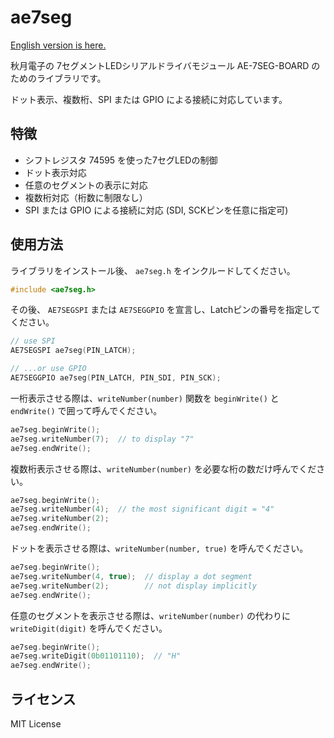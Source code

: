 ae7seg
======

[English version is here.](README_en.md)

秋月電子の 7セグメントLEDシリアルドライバモジュール AE-7SEG-BOARD のためのライブラリです。

ドット表示、複数桁、SPI または GPIO による接続に対応しています。

## 特徴

- シフトレジスタ 74595 を使った7セグLEDの制御
- ドット表示対応
- 任意のセグメントの表示に対応
- 複数桁対応（桁数に制限なし）
- SPI または GPIO による接続に対応 (SDI, SCKピンを任意に指定可)

## 使用方法

ライブラリをインストール後、 `ae7seg.h` をインクルードしてください。

```cpp
#include <ae7seg.h>
```

その後、 `AE7SEGSPI` または `AE7SEGGPIO` を宣言し、Latchピンの番号を指定してください。

```cpp
// use SPI
AE7SEGSPI ae7seg(PIN_LATCH);

// ...or use GPIO
AE7SEGGPIO ae7seg(PIN_LATCH, PIN_SDI, PIN_SCK);
```

一桁表示させる際は、`writeNumber(number)` 関数を `beginWrite()` と `endWrite()` で囲って呼んでください。

```cpp
ae7seg.beginWrite();
ae7seg.writeNumber(7);  // to display "7"
ae7seg.endWrite();
```

複数桁表示させる際は、`writeNumber(number)` を必要な桁の数だけ呼んでください。

```cpp
ae7seg.beginWrite();
ae7seg.writeNumber(4);  // the most significant digit = "4"
ae7seg.writeNumber(2);
ae7seg.endWrite();
```

ドットを表示させる際は、`writeNumber(number, true)` を呼んでください。

```cpp
ae7seg.beginWrite();
ae7seg.writeNumber(4, true);  // display a dot segment
ae7seg.writeNumber(2);        // not display implicitly
ae7seg.endWrite();
```

任意のセグメントを表示させる際は、`writeNumber(number)` の代わりに `writeDigit(digit)` を呼んでください。

```cpp
ae7seg.beginWrite();
ae7seg.writeDigit(0b01101110);  // "H"
ae7seg.endWrite();
```


## ライセンス

MIT License
